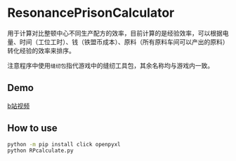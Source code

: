 # ResonancePrisonCalculator
用于计算对比整顿中心不同生产配方的效率，目前计算的是经验效率，可以根据电量、时间（工位工时）、钱（铁盟币成本）、原料（所有原料车间可以产出的原料）转化经验的效率来排序。

注意程序中使用`缝纫包`指代游戏中的缝纫工具包，其余名称均与游戏内一致。

## Demo
[b站视频](https://www.bilibili.com/video/BV1aHU7YaEo8)

## How to use
```bash
python -m pip install click openpyxl
python RPcalculate.py
```